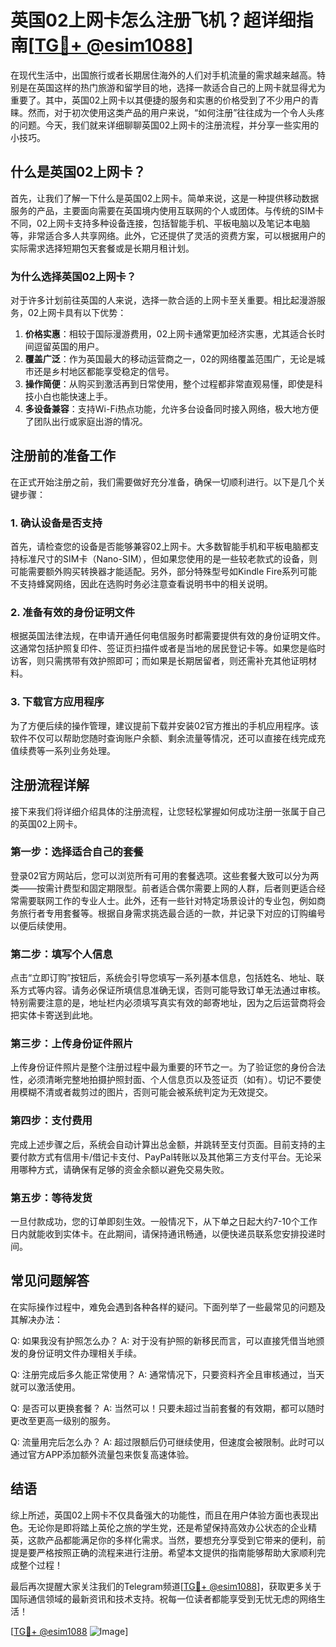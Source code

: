 # 英国02上网卡怎么注册飞机？超详细指南[[TG💪+ @esim1088](https://t.me/s/esim1088)]

在现代生活中，出国旅行或者长期居住海外的人们对手机流量的需求越来越高。特别是在英国这样的热门旅游和留学目的地，选择一款适合自己的上网卡就显得尤为重要了。其中，英国02上网卡以其便捷的服务和实惠的价格受到了不少用户的青睐。然而，对于初次使用这类产品的用户来说，“如何注册”往往成为一个令人头疼的问题。今天，我们就来详细聊聊英国02上网卡的注册流程，并分享一些实用的小技巧。

## 什么是英国02上网卡？

首先，让我们了解一下什么是英国02上网卡。简单来说，这是一种提供移动数据服务的产品，主要面向需要在英国境内使用互联网的个人或团体。与传统的SIM卡不同，02上网卡支持多种设备连接，包括智能手机、平板电脑以及笔记本电脑等，非常适合多人共享网络。此外，它还提供了灵活的资费方案，可以根据用户的实际需求选择短期包天套餐或是长期月租计划。

### 为什么选择英国02上网卡？

对于许多计划前往英国的人来说，选择一款合适的上网卡至关重要。相比起漫游服务，02上网卡具有以下优势：

1. **价格实惠**：相较于国际漫游费用，02上网卡通常更加经济实惠，尤其适合长时间逗留英国的用户。
2. **覆盖广泛**：作为英国最大的移动运营商之一，02的网络覆盖范围广，无论是城市还是乡村地区都能享受稳定的信号。
3. **操作简便**：从购买到激活再到日常使用，整个过程都非常直观易懂，即使是科技小白也能快速上手。
4. **多设备兼容**：支持Wi-Fi热点功能，允许多台设备同时接入网络，极大地方便了团队出行或家庭出游的情况。

## 注册前的准备工作

在正式开始注册之前，我们需要做好充分准备，确保一切顺利进行。以下是几个关键步骤：

### 1. 确认设备是否支持

首先，请检查您的设备是否能够兼容02上网卡。大多数智能手机和平板电脑都支持标准尺寸的SIM卡（Nano-SIM），但如果您使用的是一些较老款式的设备，则可能需要额外购买转换器才能适配。另外，部分特殊型号如Kindle Fire系列可能不支持蜂窝网络，因此在选购时务必注意查看说明书中的相关说明。

### 2. 准备有效的身份证明文件

根据英国法律法规，在申请开通任何电信服务时都需要提供有效的身份证明文件。这通常包括护照复印件、签证页扫描件或者是当地的居民登记卡等。如果您是临时访客，则只需携带有效护照即可；而如果是长期居留者，则还需补充其他证明材料。

### 3. 下载官方应用程序

为了方便后续的操作管理，建议提前下载并安装02官方推出的手机应用程序。该软件不仅可以帮助您随时查询账户余额、剩余流量等情况，还可以直接在线完成充值续费等一系列业务处理。

## 注册流程详解

接下来我们将详细介绍具体的注册流程，让您轻松掌握如何成功注册一张属于自己的英国02上网卡。

### 第一步：选择适合自己的套餐

登录02官方网站后，您可以浏览所有可用的套餐选项。这些套餐大致可以分为两类——按需计费型和固定期限型。前者适合偶尔需要上网的人群，后者则更适合经常需要联网工作的专业人士。此外，还有一些针对特定场景设计的专业包，例如商务旅行者专用套餐等。根据自身需求挑选最合适的一款，并记录下对应的订购编号以便后续使用。

### 第二步：填写个人信息

点击“立即订购”按钮后，系统会引导您填写一系列基本信息，包括姓名、地址、联系方式等内容。请务必保证所填信息准确无误，否则可能导致订单无法通过审核。特别需要注意的是，地址栏内必须填写真实有效的邮寄地址，因为之后运营商将会把实体卡寄送到此地。

### 第三步：上传身份证件照片

上传身份证件照片是整个注册过程中最为重要的环节之一。为了验证您的身份合法性，必须清晰完整地拍摄护照封面、个人信息页以及签证页（如有）。切记不要使用模糊不清或者裁剪过的图片，否则可能会被系统判定为无效提交。

### 第四步：支付费用

完成上述步骤之后，系统会自动计算出总金额，并跳转至支付页面。目前支持的主要付款方式有信用卡/借记卡支付、PayPal转账以及其他第三方支付平台。无论采用哪种方式，请确保有足够的资金余额以避免交易失败。

### 第五步：等待发货

一旦付款成功，您的订单即刻生效。一般情况下，从下单之日起大约7-10个工作日内就能收到实体卡。在此期间，请保持通讯畅通，以便快递员联系您安排投递时间。

## 常见问题解答

在实际操作过程中，难免会遇到各种各样的疑问。下面列举了一些最常见的问题及其解决办法：

Q: 如果我没有护照怎么办？
A: 对于没有护照的新移民而言，可以直接凭借当地颁发的身份证明文件办理相关手续。

Q: 注册完成后多久能正常使用？
A: 通常情况下，只要资料齐全且审核通过，当天就可以激活使用。

Q: 是否可以更换套餐？
A: 当然可以！只要未超过当前套餐的有效期，都可以随时更改至更高一级别的服务。

Q: 流量用完后怎么办？
A: 超过限额后仍可继续使用，但速度会被限制。此时可以通过官方APP添加额外流量包来恢复高速体验。

## 结语

综上所述，英国02上网卡不仅具备强大的功能性，而且在用户体验方面也表现出色。无论你是即将踏上英伦之旅的学生党，还是希望保持高效办公状态的企业精英，这款产品都能满足你的多样化需求。当然，要想充分享受到它带来的便利，前提是要严格按照正确的流程来进行注册。希望本文提供的指南能够帮助大家顺利完成整个过程！

最后再次提醒大家关注我们的Telegram频道[[TG💪+ @esim1088](https://t.me/s/esim1088)]，获取更多关于国际通信领域的最新资讯和技术支持。祝每一位读者都能享受到无忧无虑的网络生活！

[[TG💪+ @esim1088](https://t.me/s/esim1088) ![Image](https://i.postimg.cc/4NQfJmqS/Snipaste-2025-05-13-00-14-12.png)]